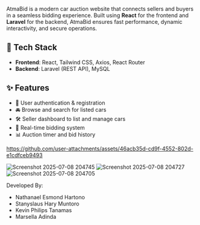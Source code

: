 
AtmaBid is a modern car auction website that connects sellers and buyers in a seamless bidding experience. Built using **React** for the frontend and **Laravel** for the backend, AtmaBid ensures fast performance, dynamic interactivity, and secure operations.

## 🔧 Tech Stack

- **Frontend**: React, Tailwind CSS, Axios, React Router
- **Backend**: Laravel (REST API), MySQL


## ✨ Features

- 🔐 User authentication & registration
- 🚘 Browse and search for listed cars
- 🛠️ Seller dashboard to list and manage cars
- 💸 Real-time bidding system
- 📊 Auction timer and bid history



https://github.com/user-attachments/assets/46acb35d-cd9f-4552-802d-e1cdfceb9493

![Screenshot 2025-07-08 204745](https://github.com/user-attachments/assets/7c057721-90aa-4dc0-9be4-53158c657fcc)
![Screenshot 2025-07-08 204727](https://github.com/user-attachments/assets/d240eb5a-50b9-4840-816b-b61a699753e1)
![Screenshot 2025-07-08 204705](https://github.com/user-attachments/assets/2a52639e-d1ff-4427-a9b5-83af192c6fea)


Developed By:
- Nathanael Esmond Hartono
- Stanyslaus Hary Muntoro
- Kevin Philips Tanamas
- Marsella Adinda
